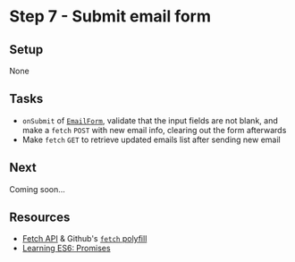 # Step 7 - Submit email form

## Setup

None

## Tasks

- `onSubmit` of [`EmailForm`](src/components/EmailForm.js), validate that the input fields are not blank, and make a `fetch` `POST` with new email info, clearing out the form afterwards
- Make `fetch` `GET` to retrieve updated emails list after sending new email

## Next

Coming soon...

## Resources

- [Fetch API](https://developer.mozilla.org/en-US/docs/Web/API/Fetch_API) & Github's [`fetch` polyfill](https://github.com/github/fetch)
- [Learning ES6: Promises](http://www.benmvp.com/learning-es6-promises/)
